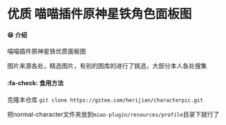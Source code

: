 # 优质 喵喵插件原神星铁角色面板图

####  :satisfied: 介绍
喵喵插件原神星铁优质面板图

图片来源各处，精选图片，有别的图库的进行了挑选，大部分本人各处搜集

####   :fa-check: 食用方法
克隆本仓库
`git clone https://gitee.com/herijian/characterpic.git`

把normal-character文件夹放到`miao-plugin/resources/profile`目录下就行了